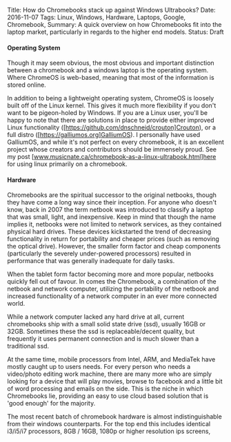 Title: How do Chromebooks stack up against Windows Ultrabooks?
Date: 2016-11-07
Tags: Linux, Windows, Hardware, Laptops, Google, Chromebook,
Summary: A quick overview on how Chromebooks fit into the laptop market, particularly in regards to the higher end models.
Status: Draft

#### Operating System

Though it may seem obvious, the most obvious and important distinction between a chromebook and a windows laptop is the operating system. Where ChromeOS is web-based, meaning that most of the information is stored online.

In addition to being a lightweight operating system, ChromeOS is loosely built off of the Linux kernel. This gives it much more flexibility if you don't want to be pigeon-holed by Windows. If you are a Linux user, you'll be happy to note that there are solutions in place to provide either improved Linux functionality ([https://github.com/dnschneid/crouton]Crouton), or a full distro ([https://galliumos.org]GalliumOS). I personally have used GalliumOS, and while it's not perfect on every chromebook, it is an excellent project whose creators and contributors should be immensely proud. See my post [www.musicnate.ca/chromebook-as-a-linux-ultrabook.html]here for using linux primarily on a chromebook.

#### Hardware

Chromebooks are the spiritual successor to the original netbooks, though they have come a long way since their inception. For anyone who doesn't know, back in 2007 the term netbook was introduced to classify a laptop that was small, light, and inexpensive. Keep in mind that though the name implies it, netbooks were not limited to network services, as they contained physical hard drives. These devices kickstarted the trend of decreasing functionality in return for portability and cheaper prices (such as removing the optical drive). However, the smaller form factor and cheap components (particularly the severely under-powered processors) resulted in performance that was generally inadequate for daily tasks.

When the tablet form factor becoming more and more popular, netbooks quickly fell out of favour. In comes the Chromebook, a combination of the netbook and network computer, utilizing the portability of the netbook and increased functionality of a network computer in an ever more connected world.

While a network computer lacked any hard drive at all, current chromebooks ship with a small solid state drive (ssd), usually 16GB or 32GB. Sometimes these the ssd is replaceable/decent quality, but frequently it uses permanent connection and is much slower than a traditional ssd.

At the same time, mobile processors from Intel, ARM, and MediaTek have mostly caught up to users needs. For every person who needs a video/photo editing work machine, there are many more who are simply looking for a device that will play movies, browse to facebook and a little bit of word processing and emails on the side. This is the niche in which Chromebooks lie, providing an easy to use cloud based solution that is 'good enough' for the majority.

The most recent batch of chromebook hardware is almost indistinguishable from their windows counterparts. For the top end this includes identical i3/i5/i7 processors, 8GB / 16GB, 1080p or higher resolution ips screens,

#### 
